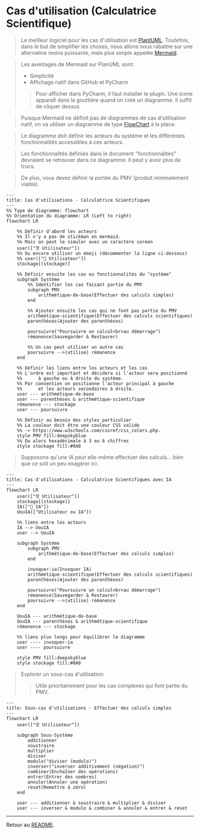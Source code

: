 
# Cas d'utilisation (Calculatrice Scientifique)

> Le meilleur logiciel pour les cas d'utilisation est [PlantUML](https://plantuml.com/fr/use-case-diagram).
> Toutefois, dans le but de simplifier les choses, nous allons
> nous rabattre sur une alternative moins puissante, mais plus simple appelée 
> [Mermaid](https://mermaid.js.org/syntax/flowchart.html).

> Les aventages de Mermaid sur PlanUML sont:
> * Simplicité
> * Affichage natif dans GitHub et PyCharm
>> Pour afficher dans PyCharm, il faut installer le plugin.
>> Une icone apparaît dans la gouttière quand on crée un diagramme.
>> Il suffit de cliquer dessus.

> Puisque Mermaid ne définit pas de diagrammes de cas d'utilisation natif,
> on va utiliser un diagramme de type [FlowChart](https://mermaid.js.org/syntax/flowchart.html) à la place.

> Le diagramme doit définir les acteurs du système et les différentes
> fonctionnalités accessibles à ces acteurs.

> Les fonctionnalités définies dans le document "fonctionnalités" devraient se retrouver 
> dans ce diagramme. Il peut y avoir plus de trucs.

> De plus, vous devez définir la portée du PMV (produit minimalement viable).

```mermaid
---
title: Cas d'utilisations - Calculatrice Scientifiques
---
%% Type de diagramme: flowchart
%% Orientation du diagramme: LR (Left to right)
flowchart LR
    
    %% Définir d'abord les acteurs
    %% Il n'y a pas de stickman en mermaid. 
    %% Mais on peut le simuler avec un caractère coréen
    user(["웃 Utilisateur"])
    %% Ou encore utiliser un émoji (décommenter la ligne ci-dessous)
    %% user(["👤 Utilisateur"])
    stockage[(stockage)]
    
    %% Définir ensuite les cas ou fonctionnalités du "système"
    subgraph Système
        %% Identifier les cas faisant partie du PMV
        subgraph PMV
            arithmétique-de-base(Effectuer des calculs simples)
        end
        
        %% Ajouter ensuite les cas qui ne font pas partie du PMV
        arithmétique-scientifique(Effectuer des calculs scientifiques)
        parenthèses(Ajouter des parenthèses)
        
        poursuivre("Poursuivre un calcul<br>au démarrage")
        rémanence(Sauvegarder & Restaurer)

        %% Un cas peut utiliser un autre cas
        poursuivre -->|utilise| rémanence
    end
    
    %% Définir les liens entre les acteurs et les cas
    %% L'ordre est important et décidera si l'acteur sera positionné
    %%      à gauche ou à droite du système.
    %% Par convention on positionne l'acteur principal à gauche
    %%      et les acteurs secondaires à droite.
    user --- arithmétique-de-base
    user --- parenthèses & arithmétique-scientifique
    rémanence --- stockage
    user --- poursuivre

    %% Définir au besoin des styles particulier
    %% La couleur doit être une couleur CSS valide 
    %% -> https://www.w3schools.com/cssref/css_colors.php.
    style PMV fill:deepskyblue
    %% Ou alors hexadécimale à 3 ou 6 chiffres
    style stockage fill:#0A0
```

> Supposons qu'une IA peut elle-même effectuer des calculs...
> bien que ce soit un peu exagérer ici.

```mermaid
---
title: Cas d'utilisations - Calculatrice Scientifiques avec IA
---
flowchart LR
    user(["웃 Utilisateur"])
    stockage[(stockage)]
    IA(["🤖 IA"])
    UouIA(["Utilisateur ou IA"])

    %% liens entre les acteurs
    IA --> UouIA
    user --> UouIA
    
    subgraph Système
        subgraph PMV
            arithmétique-de-base(Effectuer des calculs simples)
        end
        
        invoquer-ia(Invoquer IA)
        arithmétique-scientifique(Effectuer des calculs scientifiques)
        parenthèses(Ajouter des parenthèses)
        
        poursuivre("Poursuivre un calcul<br>au démarrage")
        rémanence(Sauvegarder & Restaurer)
        poursuivre -->|utilise| rémanence
    end
    
    UouIA --- arithmétique-de-base
    UouIA --- parenthèses & arithmétique-scientifique
    rémanence --- stockage
    
    %% liens plus longs pour équilibrer le diagramme
    user ---- invoquer-ia
    user ---- poursuivre

    style PMV fill:deepskyblue
    style stockage fill:#0A0
```

> Explorer un sous-cas d'utilisation:
>> Utile prioritairement pour les cas complexes qui font partie du PMV.

```mermaid
---
title: Sous-cas d'utilisations - Effectuer des calculs simples
---
flowchart LR
    user(["웃 Utilisateur"])
    
    subgraph Sous-Système
        additionner
        soustraire
        multiplier
        diviser
        modulo("diviser (modulo)")
        inverser("inverser additivement (négation)")
        combiner(Enchaîner des opérations)
        entrer(Entrer des nombres)
        annuler(Annuler une opération)
        reset(Remettre à zéro)
    end

    user --- additionner & soustraire & multiplier & diviser
    user --- inverser & modulo & combiner & annuler & entrer & reset
```

---

Retour au [README](../README.md).
